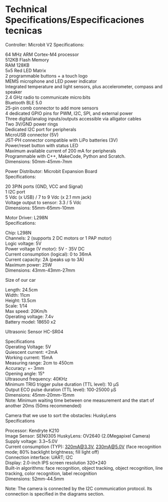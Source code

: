 Technical Specifications/Especificaciones tecnicas
====  

Controller: Microbit V2
Specifications:

64 MHz ARM Cortex-M4 processor  
512KB Flash Memory  
RAM 128KB  
5x5 Red LED Matrix  
2 programmable buttons + a touch logo  
MEMS microphone and LED power indicator  
Integrated temperature and light sensors, plus accelerometer, compass and speaker  
2.4 GHz radio to communicate micro:bits  
Bluetooth BLE 5.0  
25-pin comb connector to add more sensors  
4 dedicated GPIO pins for PWM, I2C, SPI, and external power  
Three digital/analog inputs/outputs accessible via alligator cables  
Two 3V/GND power rings  
Dedicated I2C port for peripherals  
MicroUSB connector (5V)  
JST-PH connector compatible with LiPo batteries (3V)  
Power/reset button with status LED  
Maximum available current of 200 mA for peripherals  
Programmable with C++, MakeCode, Python and Scratch.  
Dimensions: 50mm-45mm-7mm  
  
Power Distributor: Microbit Expansion Board  
Specifications:  
  
20 3PIN ports (GND, VCC and Signal)  
1 I2C port  
5 Vdc (x USB) / 7 to 9 Vdc (x 2.1 mm jack)  
Voltage output to sensor: 3.3 / 5 Vdc  
Dimensions: 55mm-65mm-10mm  
  
Motor Driver: L298N  
Specifications:  
  
Chip: L298N  
Channels: 2 (supports 2 DC motors or 1 PAP motor)  
Logic voltage: 5V  
Power voltage (V motor): 5V - 35V DC  
Current consumption (logical): 0 to 36mA  
Current capacity: 2A (peaks up to 3A)  
Maximum power: 25W  
Dimensions: 43mm-43mm-27mm  
  
Size of our car  
  
Length: 24.5cm  
Width: 11cm  
Height: 13.5cm  
Scale: 1/14  
Max speed: 20Km/h  
Operating voltage: 7.4v  
Battery model: 18650 x2  
  
Ultrasonic Sensor HC-SR04  
  
Specifications  
Operating Voltage: 5V   
Quiescent current: <2mA  
Working current: 15mA  
Measuring range: 2cm to 450cm  
Accuracy: +- 3mm  
Opening angle: 15°  
Ultrasound frequency: 40KHz  
Minimum TRIG trigger pulse duration (TTL level): 10 μS  
Output ECO pulse duration (TTL level): 100-25000 μS  
Dimensions: 45mm-20mm-15mm  
Note: Minimum waiting time between one measurement and the start of another 20ms (50ms recommended)  
  
Camera that we use to sort the obstacles: HuskyLens  
Specifications  
  
Processor: Kendryte K210  
Image Sensor: SEN0305 HuskyLens: OV2640 (2.0Megapixel Camera)  
Supply voltage: 3.3~5.0V  
Current consumption (TYP): 320mA@3.3V, 230mA@5.0V (face recognition mode; 80% backlight brightness; fill light off)  
Connection interface: UART; I2C  
Display: 2.0-inch IPS screen resolution 320*240  
Built-in algorithms: face recognition, object tracking, object recognition, line tracking, color recognition, label recognition  
Dimensions: 52mm-44.5mm  
  
Note: The camera is connected by the I2C communication protocol. Its connection is specified in the diagrams section.  
